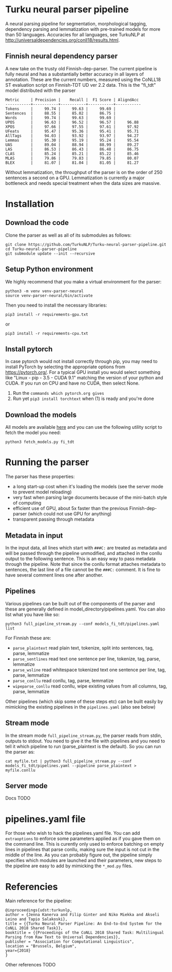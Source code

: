 # Turku neural parser pipeline
A neural parsing pipeline for segmentation, morphological tagging, dependency parsing and lemmatization with pre-trained models for more than 50 languages. Accuracies for all languages, see TurkuNLP at http://universaldependencies.org/conll18/results.html.

## Finnish neural dependency parser

A new take on the trusty old Finnish-dep-parser. The current pipeline is fully neural and has a substantially better accuracy in all layers of annotation. These are the current numbers, measured using the CoNLL18 ST evaluation script on Finnish-TDT UD ver 2.2 data. This is the "fi_tdt" model distributed with the parser

```
Metric     | Precision |    Recall |  F1 Score | AligndAcc
-----------+-----------+-----------+-----------+-----------
Tokens     |     99.74 |     99.63 |     99.69 |
Sentences  |     88.55 |     85.02 |     86.75 |
Words      |     99.74 |     99.63 |     99.69 |
UPOS       |     96.63 |     96.52 |     96.57 |     96.88
XPOS       |     97.66 |     97.55 |     97.61 |     97.92
UFeats     |     95.47 |     95.36 |     95.41 |     95.71
AllTags    |     94.03 |     93.92 |     93.97 |     94.27
Lemmas     |     95.30 |     95.19 |     95.24 |     95.54
UAS        |     89.04 |     88.94 |     88.99 |     89.27
LAS        |     86.53 |     86.43 |     86.48 |     86.75
CLAS       |     85.24 |     85.21 |     85.22 |     85.46
MLAS       |     79.86 |     79.83 |     79.85 |     80.07
BLEX       |     81.07 |     81.04 |     81.05 |     81.27
```

Without lemmatization, the throughput of the parser is on the order of 250 sentences a second on a GPU. Lemmatization is currently a major bottleneck and needs special treatment when the data sizes are massive. 

# Installation

## Download the code

Clone the parser as well as all of its submodules as follows:

    git clone https://github.com/TurkuNLP/Turku-neural-parser-pipeline.git
    cd Turku-neural-parser-pipeline
    git submodule update --init --recursive

## Setup Python environment

We highly recommend that you make a virtual environment for the parser:

    python3 -m venv venv-parser-neural
    source venv-parser-neural/bin/activate

Then you need to install the necessary libraries:

    pip3 install -r requirements-gpu.txt

or
   
    pip3 install -r requirements-cpu.txt

## Install pytorch

In case pytorch would not install correctly through pip, you may need to install PyTorch by selecting the appropriate options from https://pytorch.org/. For a typical
GPU install you would select something like "Linux - pip - 3.5 - CUDA 9.1" matching the version of your python and CUDA.
If you run on CPU and have no CUDA, then select None.

1. Run the `commands which pytorch.org gives`
2. Run yet `pip3 install torchtext` when (1) is ready and you're done

## Download the models

All models are available [here](http://bionlp-www.utu.fi/dep-parser-models) and you can use the following utility script to fetch the model you need:

    python3 fetch_models.py fi_tdt

# Running the parser

The parser has these properties:

* a long start-up cost when it's loading the models (see the server mode to prevent model reloading)
* very fast when parsing large documents because of the mini-batch style of computing
* efficient use of GPU, about 5x faster than the previous Finnish-dep-parser (which could not use GPU for anything)
* transparent passing through metadata

## Metadata in input

In the input data, all lines which start with `###C:` are treated as metadata and will be passed through the pipeline unmodified, and attached in the conllu output to the following sentence. This is an easy way to pass metadata through the pipeline. Note that since the conllu format attaches metadata to sentences, the last line of a file cannot be the `###C:` comment. It is fine to have several comment lines one after another.

## Pipelines

Various pipelines can be built out of the components of the parser and these are generally defined in model_directory/pipelines.yaml. You can also list what you have like so:

    python3 full_pipeline_stream.py --conf models_fi_tdt/pipelines.yaml list

For Finnish these are:

* `parse_plaintext` read plain text, tokenize, split into sentences, tag, parse, lemmatize
* `parse_sentlines` read text one sentence per line, tokenize, tag, parse, lemmatize
* `parse_wsline` read whitespace tokenized text one sentence per line, tag, parse, lemmatize
* `parse_conllu` read conllu, tag, parse, lemmatize
* `wipeparse_conllu` read conllu, wipe existing values from all columns, tag, parse, lemmatize

Other pipelines (which skip some of these steps etc) can be built easily by mimicking the existing pipelines in the `pipelines.yaml` (also see below)

## Stream mode

In the stream mode `full_pipeline_stream.py`, the parser reads from stdin, outputs to stdout. You need to give it the file with pipelines and you need to tell it which pipeline to run (parse_plaintext is the default). So you can run the parser as:

    cat myfile.txt | python3 full_pipeline_stream.py --conf models_fi_tdt/pipelines.yaml --pipeline parse_plaintext > myfile.conllu

## Server mode

Docs TODO

# pipelines.yaml file

For those who wish to hack the pipelines.yaml file. You can add `extraoptions` to enforce some parameters applied as if you gave them on the command line. This is curently only used to enforce batching on empty lines in pipelines that parse conllu, making sure the input is not cut in the middle of the line. As you can probably figure out, the pipeline simply specifies which modules are launched and their parameters, new steps to the pipeline are easy to add by mimicking the `*_mod.py` files.

# Referencies

Main reference for the pipeline:
```
@inproceedings{udst:turkunlp,
author = {Jenna Kanerva and Filip Ginter and Niko Miekka and Akseli Leino and Tapio Salakoski},
title = {{Turku Neural Parser Pipeline: An End-to-End System for the CoNLL 2018 Shared Task}},
booktitle = {{Proceedings of the CoNLL 2018 Shared Task: Multilingual Parsing from Raw Text to Universal Dependencies}},
publisher = "Association for Computational Linguistics",
location = "Brussels, Belgium",
year={2018}
}
```

Other references TODO
